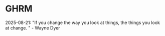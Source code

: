# GHRM

2025-08-21: "If you change the way you look at things, the things you look at change. " - Wayne Dyer